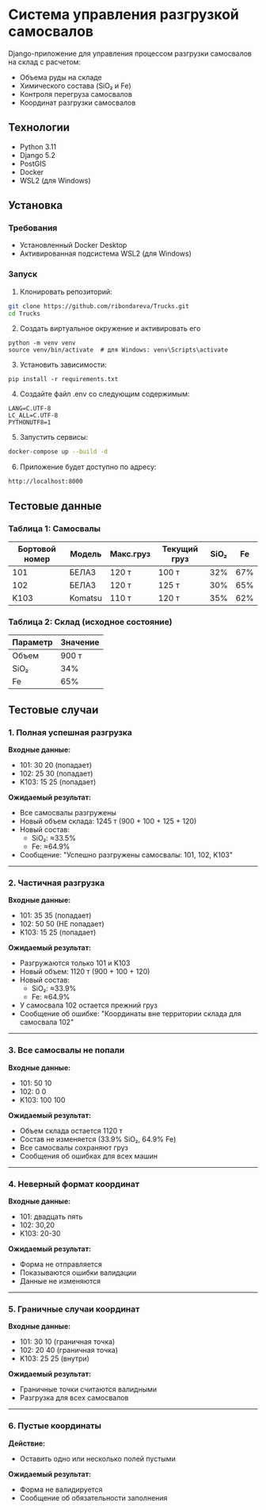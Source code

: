 # Система управления разгрузкой самосвалов

Django-приложение для управления процессом разгрузки самосвалов на склад с расчетом:
- Объема руды на складе
- Химического состава (SiO₂ и Fe)
- Контроля перегруза самосвалов
- Координат разгрузки самосвалов

## Технологии
- Python 3.11
- Django 5.2
- PostGIS
- Docker
- WSL2 (для Windows)

## Установка

### Требования
- Установленный Docker Desktop
- Активированная подсистема WSL2 (для Windows)

### Запуск
1. Клонировать репозиторий:
```bash
git clone https://github.com/ribondareva/Trucks.git
cd Trucks
```
2. Создать виртуальное окружение и активировать его
```
python -m venv venv
source venv/bin/activate  # для Windows: venv\Scripts\activate
```
3. Установить зависимости:
```
pip install -r requirements.txt
```
4. Создайте файл .env со следующим содержимым:
```
LANG=C.UTF-8
LC_ALL=C.UTF-8
PYTHONUTF8=1
```
5. Запустить сервисы:
```bash
docker-compose up --build -d
```
6. Приложение будет доступно по адресу:
```
http://localhost:8000
```
## Тестовые данные
### Таблица 1: Самосвалы

| Бортовой номер | Модель  | Макс.груз | Текущий груз | SiO₂ | Fe  |
|----------------|---------|-----------|--------------|------|-----|
| 101            | БЕЛАЗ   | 120 т     | 100 т        | 32%  | 67% |
| 102            | БЕЛАЗ   | 120 т     | 125 т        | 30%  | 65% |
| K103           | Komatsu | 110 т     | 120 т        | 35%  | 62% |

### Таблица 2: Склад (исходное состояние)

| Параметр    | Значение |
|-------------|----------|
| Объем       | 900 т    |
| SiO₂        | 34%      |
| Fe          | 65%      |

## Тестовые случаи
### 1. Полная успешная разгрузка
**Входные данные:**
- 101: 30 20 (попадает)
- 102: 25 30 (попадает)
- K103: 15 25 (попадает)

**Ожидаемый результат:**
- Все самосвалы разгружены
- Новый объем склада: 1245 т (900 + 100 + 125 + 120)
- Новый состав:
  - SiO₂: ≈33.5%
  - Fe: ≈64.9%
- Сообщение: "Успешно разгружены самосвалы: 101, 102, K103"

---

### 2. Частичная разгрузка
**Входные данные:**
- 101: 35 35 (попадает)
- 102: 50 50 (НЕ попадает)
- K103: 15 25 (попадает)

**Ожидаемый результат:**
- Разгружаются только 101 и K103
- Новый объем: 1120 т (900 + 100 + 120)
- Новый состав:
  - SiO₂: ≈33.9%
  - Fe: ≈64.9%
- У самосвала 102 остается прежний груз
- Сообщение об ошибке: "Координаты вне территории склада для самосвала 102"

---

### 3. Все самосвалы не попали
**Входные данные:**
- 101: 50 10
- 102: 0 0
- K103: 100 100

**Ожидаемый результат:**
- Объем склада остается 1120 т
- Состав не изменяется (33.9% SiO₂, 64.9% Fe)
- Все самосвалы сохраняют груз
- Сообщения об ошибках для всех машин

---

### 4. Неверный формат координат
**Входные данные:**
- 101: двадцать пять
- 102: 30,20
- K103: 20-30

**Ожидаемый результат:**
- Форма не отправляется
- Показываются ошибки валидации
- Данные не изменяются

---

### 5. Граничные случаи координат
**Входные данные:**
- 101: 30 10 (граничная точка)
- 102: 20 40 (граничная точка)
- K103: 25 25 (внутри)

**Ожидаемый результат:**
- Граничные точки считаются валидными
- Разгрузка для всех самосвалов

---

### 6. Пустые координаты
**Действие:**
- Оставить одно или несколько полей пустыми

**Ожидаемый результат:**
- Форма не валидируется
- Сообщение об обязательности заполнения
